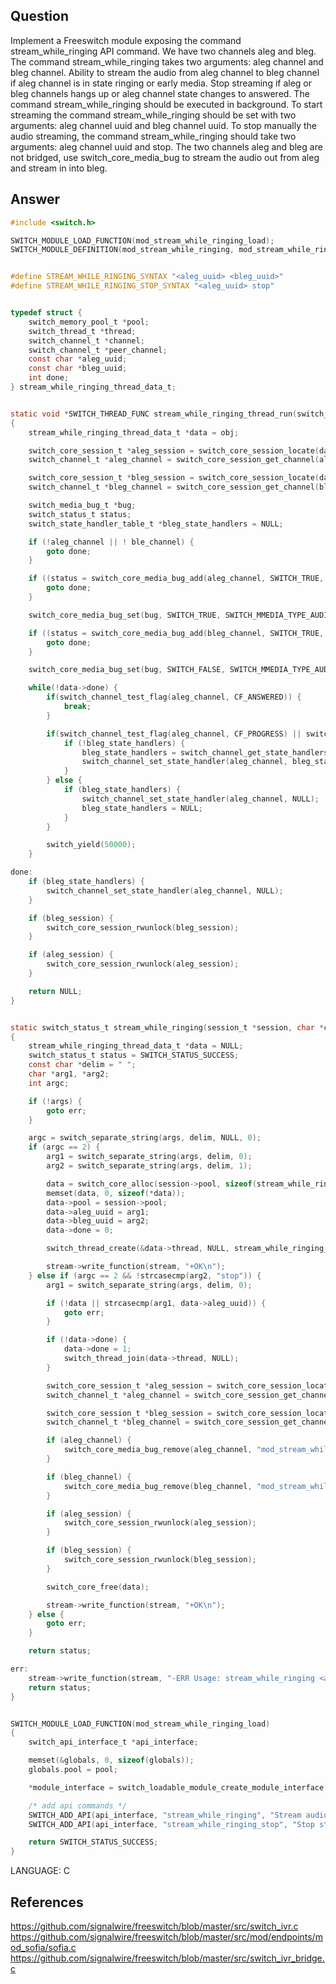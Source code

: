 ## Question
Implement a Freeswitch module exposing the command stream_while_ringing API command. We have two channels aleg and bleg. The command stream_while_ringing takes two arguments: aleg channel and bleg channel. Ability to stream the audio from aleg channel to bleg channel if aleg channel is in state ringing or early media. Stop streaming if aleg or bleg channels hangs up or aleg channel state changes to answered. The command stream_while_ringing should be executed in background. To start streaming the command stream_while_ringing should be set with two arguments: aleg channel uuid and bleg channel uuid. To stop manually the audio streaming, the command stream_while_ringing should take two arguments: aleg channel uuid and stop. The two channels aleg and bleg are not bridged, use switch_core_media_bug to stream the audio out from aleg and stream in into bleg.

## Answer
```c
#include <switch.h>

SWITCH_MODULE_LOAD_FUNCTION(mod_stream_while_ringing_load);
SWITCH_MODULE_DEFINITION(mod_stream_while_ringing, mod_stream_while_ringing_load, NULL, NULL);


#define STREAM_WHILE_RINGING_SYNTAX "<aleg_uuid> <bleg_uuid>"
#define STREAM_WHILE_RINGING_STOP_SYNTAX "<aleg_uuid> stop"


typedef struct {
    switch_memory_pool_t *pool;
    switch_thread_t *thread;
    switch_channel_t *channel;
    switch_channel_t *peer_channel;
    const char *aleg_uuid;
    const char *bleg_uuid;
    int done;
} stream_while_ringing_thread_data_t;


static void *SWITCH_THREAD_FUNC stream_while_ringing_thread_run(switch_thread_t *thread, void *obj)
{
    stream_while_ringing_thread_data_t *data = obj;

    switch_core_session_t *aleg_session = switch_core_session_locate(data->aleg_uuid);
    switch_channel_t *aleg_channel = switch_core_session_get_channel(aleg_session);

    switch_core_session_t *bleg_session = switch_core_session_locate(data->bleg_uuid);
    switch_channel_t *bleg_channel = switch_core_session_get_channel(bleg_session);

    switch_media_bug_t *bug;
    switch_status_t status;
    switch_state_handler_table_t *bleg_state_handlers = NULL;

    if (!aleg_channel || ! ble_channel) {
        goto done;
    }

    if ((status = switch_core_media_bug_add(aleg_channel, SWITCH_TRUE, "mod_stream_while_ringing", NULL, NULL, NULL, NULL, SMDR_ANY, &bug)) != SWITCH_STATUS_SUCCESS) {
        goto done;
    }

    switch_core_media_bug_set(bug, SWITCH_TRUE, SWITCH_MMEDIA_TYPE_AUDIO, SWITCH_FALSE, SWITCH_TRUE, SWITCH_TRUE, SWITCH_DEFAULT_RECORD_READ_SIZE);

    if ((status = switch_core_media_bug_add(bleg_channel, SWITCH_TRUE, "mod_stream_while_ringing", NULL, NULL, NULL, NULL, SMDR_ANY, &bug)) != SWITCH_STATUS_SUCCESS) {
        goto done;
    }

    switch_core_media_bug_set(bug, SWITCH_FALSE, SWITCH_MMEDIA_TYPE_AUDIO, SWITCH_TRUE, SWITCH_TRUE, SWITCH_TRUE, SWITCH_DEFAULT_RECORD_READ_SIZE);

    while(!data->done) {
        if(switch_channel_test_flag(aleg_channel, CF_ANSWERED)) {
            break;
        }

        if(switch_channel_test_flag(aleg_channel, CF_PROGRESS) || switch_channel_test_flag(aleg_channel, CF_RINGING)) {
            if (!bleg_state_handlers) {
                bleg_state_handlers = switch_channel_get_state_handlers(bleg_channel);
                switch_channel_set_state_handler(aleg_channel, bleg_state_handlers);
            }
        } else {
            if (bleg_state_handlers) {
                switch_channel_set_state_handler(aleg_channel, NULL);
                bleg_state_handlers = NULL;
            }
        }

        switch_yield(50000);
    }

done:
    if (bleg_state_handlers) {
        switch_channel_set_state_handler(aleg_channel, NULL);
    }

    if (bleg_session) {
        switch_core_session_rwunlock(bleg_session);
    }

    if (aleg_session) {
        switch_core_session_rwunlock(aleg_session);
    }

    return NULL;
}


static switch_status_t stream_while_ringing(session_t *session, char *cmd, char *args, stream_handle_t *stream)
{
    stream_while_ringing_thread_data_t *data = NULL;
    switch_status_t status = SWITCH_STATUS_SUCCESS;
    const char *delim = " ";
    char *arg1, *arg2;
    int argc;

    if (!args) {
        goto err;
    }

    argc = switch_separate_string(args, delim, NULL, 0);
    if (argc == 2) {
        arg1 = switch_separate_string(args, delim, 0);
        arg2 = switch_separate_string(args, delim, 1);

        data = switch_core_alloc(session->pool, sizeof(stream_while_ringing_thread_data_t));
        memset(data, 0, sizeof(*data));
        data->pool = session->pool;
        data->aleg_uuid = arg1;
        data->bleg_uuid = arg2;
        data->done = 0;

        switch_thread_create(&data->thread, NULL, stream_while_ringing_thread_run, data, data->pool);

        stream->write_function(stream, "+OK\n");
    } else if (argc == 2 && !strcasecmp(arg2, "stop")) {
        arg1 = switch_separate_string(args, delim, 0);

        if (!data || strcasecmp(arg1, data->aleg_uuid)) {
            goto err;
        }

        if (!data->done) {
            data->done = 1;
            switch_thread_join(data->thread, NULL);
        }

        switch_core_session_t *aleg_session = switch_core_session_locate(data->aleg_uuid);
        switch_channel_t *aleg_channel = switch_core_session_get_channel(aleg_session);

        switch_core_session_t *bleg_session = switch_core_session_locate(data->bleg_uuid);
        switch_channel_t *bleg_channel = switch_core_session_get_channel(bleg_session);

        if (aleg_channel) {
            switch_core_media_bug_remove(aleg_channel, "mod_stream_while_ringing");
        }

        if (bleg_channel) {
            switch_core_media_bug_remove(bleg_channel, "mod_stream_while_ringing");
        }

        if (aleg_session) {
            switch_core_session_rwunlock(aleg_session);
        }

        if (bleg_session) {
            switch_core_session_rwunlock(bleg_session);
        }

        switch_core_free(data);

        stream->write_function(stream, "+OK\n");
    } else {
        goto err;
    }

    return status;

err:
    stream->write_function(stream, "-ERR Usage: stream_while_ringing <aleg_uuid> <bleg_uuid> | stream_while_ringing <aleg_uuid> stop\n");
    return status;
}


SWITCH_MODULE_LOAD_FUNCTION(mod_stream_while_ringing_load)
{
    switch_api_interface_t *api_interface;

    memset(&globals, 0, sizeof(globals));
    globals.pool = pool;

    *module_interface = switch_loadable_module_create_module_interface(pool, modname);

    /* add api commands */
    SWITCH_ADD_API(api_interface, "stream_while_ringing", "Stream audio while aleg is ringing", stream_while_ringing, STREAM_WHILE_RINGING_SYNTAX, SAF_NONE);
    SWITCH_ADD_API(api_interface, "stream_while_ringing_stop", "Stop streaming audio during aleg ringing", stream_while_ringing, STREAM_WHILE_RINGING_STOP_SYNTAX, SAF_NONE);

    return SWITCH_STATUS_SUCCESS;
}
```

LANGUAGE: C



## References
https://github.com/signalwire/freeswitch/blob/master/src/switch_ivr.c
https://github.com/signalwire/freeswitch/blob/master/src/mod/endpoints/mod_sofia/sofia.c
https://github.com/signalwire/freeswitch/blob/master/src/switch_ivr_bridge.c

